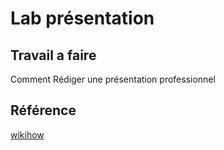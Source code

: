 # Lab présentation

## Travail a faire

Comment Rédiger une présentation professionnel

## Référence


[wikihow](https://www.wikihow.com/Prepare-a-Professional-Presentation)

<!--  -->